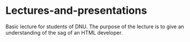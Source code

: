 # Lectures-and-presentations
Basic lecture for students of DNU. The purpose of the lecture is to give an understanding of the sag of an HTML developer.
